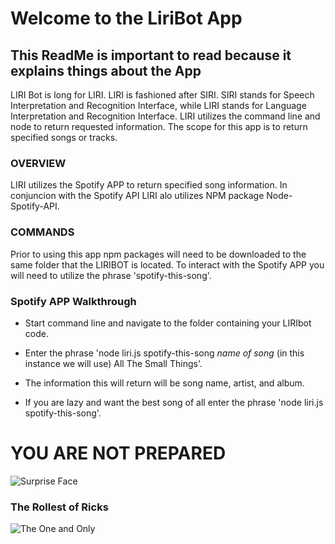 # Welcome to the LiriBot App #

## This ReadMe is important to read because it explains things about the App ##

LIRI Bot is long for LIRI.  LIRI is fashioned after SIRI.  SIRI stands for Speech Interpretation and Recognition Interface, 
while LIRI stands for Language Interpretation and Recognition Interface.  LIRI utilizes the command line and node to return
requested information.  The scope for this app is to return specified songs or tracks.

### OVERVIEW ###

LIRI utilizes the Spotify APP to return specified song information.  In conjuncion with the Spotify API LIRI alo utilizes NPM package
Node-Spotify-API.

### COMMANDS ###

Prior to using this app npm packages will need to be downloaded to the same folder that the LIRIBOT is located.  To interact with the Spotify APP you will need to utilize the phrase 'spotify-this-song'.

### Spotify APP Walkthrough ###

* Start command line and navigate to the folder containing your LIRIbot code.

* Enter the phrase 'node liri.js spotify-this-song _name of song_ (in this instance we will use) All The Small Things'.

* The information this will return will be song name, artist, and album.

* If you are lazy and want the best song of all enter the phrase 'node liri.js spotify-this-song'.  

# YOU ARE NOT PREPARED #

![Surprise Face](https://media.giphy.com/media/Ry5HyACeR44ZW/giphy.gif)

### The Rollest of Ricks ###

![The One and Only](https://media.giphy.com/media/fRB9j0KCRe0KY/giphy.gif)










